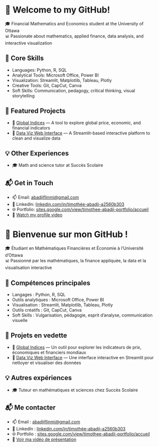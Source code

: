 # 👋 Welcome to my GitHub!

🎓 Financial Mathematics and Economics student at the University of Ottawa  
📊 Passionate about mathematics, applied finance, data analysis, and interactive visualization  

## 🧰 Core Skills
- Languages: Python, R, SQL  
- Analytical Tools: Microsoft Office, Power BI  
- Visualization: Streamlit, Matplotlib, Tableau, Plotly  
- Creative Tools: Git, CapCut, Canva  
- Soft Skills: Communication, pedagogy, critical thinking, visual storytelling  

## 🚀 Featured Projects
- 🔎 [Global Indices](https://github.com/Timmy22-07/global-price-indices) — A tool to explore global price, economic, and financial indicators  
- 🧩 [Data Viz Web Interface](https://github.com/Timmy22-07/web_interface) — A Streamlit-based interactive platform to clean and visualize data  

## 💡 Other Experiences
- 🎓 Math and science tutor at Succès Scolaire  

## 📬 Get in Touch
- 📫 Email: abadjiflinmi@gmail.com  
- 💼 LinkedIn: [linkedin.com/in/timothée-abadji-a2560b303](https://www.linkedin.com/in/timabadji)  
- 🌐 Portfolio: [sites.google.com/view/timothee-abadji-portfolio/accueil](https://sites.google.com/view/timothee-abadji-portfolio/accueil)  
- 🎥 [Watch my profile video](https://urls.fr/zv7pL4)


 # 👋 Bienvenue sur mon GitHub !

🎓 Étudiant en Mathématiques Financières et Économie à l’Université d’Ottawa  
📊 Passionné par les mathématiques, la finance appliquée, la data et la visualisation interactive  

## 🧰 Compétences principales
- Langages : Python, R, SQL  
- Outils analytiques : Microsoft Office, Power BI  
- Visualisation : Streamlit, Matplotlib, Tableau, Plotly  
- Outils créatifs : Git, CapCut, Canva  
- Soft Skills : Vulgarisation, pédagogie, esprit d’analyse, communication visuelle  

## 🚀 Projets en vedette
- 🔎 [Global Indices](https://github.com/Timmy22-07/global-price-indices) — Un outil pour explorer les indicateurs de prix, économiques et financiers mondiaux  
- 🧩 [Data Viz Web Interface](https://github.com/Timmy22-07/web_interface) — Une interface interactive en Streamlit pour nettoyer et visualiser des données  

## 💡 Autres expériences
- 🎓 Tuteur en mathématiques et sciences chez Succès Scolaire  

## 📬 Me contacter
- 📫 Email : abadjiflinmi@gmail.com  
- 💼 LinkedIn : [linkedin.com/in/timothée-abadji-a2560b303](https://www.linkedin.com/in/timabadji)  
- 🌐 Portfolio : [sites.google.com/view/timothee-abadji-portfolio/accueil](https://sites.google.com/view/timothee-abadji-portfolio/accueil)  
- 🎥 [Voir ma vidéo de présentation](https://urls.fr/XQwUgp)

